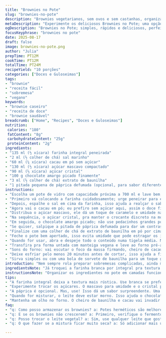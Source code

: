 ```yaml
---
title: "Brownies no Pote"
slug: "brownies-no-pote"
description: "Brownies vegetarianos, sem ovos e sem castanhas, organizados em camadas dentro de um pote de 700 ml. Uso farinha integral para textura mais rústica e açúcar mascavo para doçura leve. Substituí chocolate meio amargo por cacau em pó para intensificar o sabor e acrescentei uma pitada de páprica defumada para um toque surpreendente. Fácil de presentear, só fechar bem e adicionar uma etiqueta. Melhor evitar um pote muito grande pra não ficar pesado e difícil de misturar na hora do preparo. Mistura rápida, sem bagunça, e a quantidade rende cerca de 10 brownies pequenos, ideais para compartilhar. Ótimo para dias de preguiça quando bate aquela vontade de doce sem complicações."
metaDescription: "Experimente os deliciosos Brownies no Pote; uma opção prática e saborosa para suas sobremesas."
ogDescription: "Brownies no Pote; simples, rápidos e deliciosos, perfeitos para compartilhar."
focusKeyphrase: "brownies no pote"
date: 2025-08-17
draft: false
image: brownies-no-pote.png
author: "Julia"
prepTime: PT12M
cookTime: PT12M
totalTime: PT24M
recipeYield: "10 porções"
categories: ["Doces e Guloseimas"]
tags:
- "brownie"
- "receita fácil"
- "sobremesa"
- "vegano"
keywords:
- "brownie caseiro"
- "receita de doce"
- "brownie saudável"
breadcrumb: ["Home", "Recipes", "Doces e Guloseimas"]
nutrition: 
 calories: "180"
 fatContent: "8g"
 carbohydrateContent: "25g"
 proteinContent: "2g"
ingredients:
- "135 ml (½ xícara) farinha integral peneirada"
- "2 ml (½ colher de chá) sal marinho"
- "60 ml (¼ xícara) cacau em pó sem açúcar"
- "130 ml (½ xícara) açúcar mascavo compactado"
- "90 ml (⅓ xícara) açúcar cristal"
- "100 g chocolate amargo picado finamente"
- "3 ml (½ colher de chá) extrato de baunilha"
- "1 pitada pequena de páprica defumada (opcional, para sabor diferente)"
instructions:
- "Escolha um pote de vidro com capacidade próxima a 700 ml e lave bem, seque antes pra não criar umidade."
- "Primeiro vá colocando a farinha cuidadosamente; urge peneirar para evitar grumos e garantir camadas definidas."
- "Depois, espalhe o sal em cima da farinha, isso ajuda a realçar o sabor depois."
- "Agora vai o cacau em pó; eu prefiro sem açúcar aqui, assim o doce fica equilibrado com o açúcar depois."
- "Distribua o açúcar mascavo, ele dá um toque de caramelo e umidade na textura final."
- "Na sequência, o açúcar cristal, pra manter o crocante discreto na mordida."
- "Em seguida, o chocolate amargo picado; não use pedacinhos grandes porque dificulta misturar depois e não derrete bem."
- "Se quiser, salpique a pitada de páprica defumada para dar um contraste inesperado, acredite, combina bem."
- "Finalize com uma colher de chá de extrato de baunilha em pó por cima – isso vai intensificar o aroma no preparo concreto do brownie."
- "Feche o pote bem apertado, isso evita umidade que pode estragar os ingredientes secos e presta pra guardar sem cheiro."
- "Quando for usar, abra e despeje todo o conteúdo numa tigela média. Misture com 2 colheres de sopa generosas de óleo de coco quente e 200 ml de leite vegetal. Mexa rápido, a massa deve ficar lisa e homogênea."
- "Transfira pra forma untada com manteiga vegana e leve ao forno pré-aquecido (180 graus) por 12 a 15 minutos, até que superfície fique firme e a ponta de um palito saia com migalhas úmidas, nunca molhado."
- "Sons do forno: vai escutar o foco da massa firmando, cheiro de cacau e baunilha vai invadir a cozinha. Não confunda com cheiro de queimado – parado quando a crosta fica fosca."
- "Deixe esfriar pelo menos 20 minutos antes de cortar, isso ajuda a firmar o interior e evita que o brownie desmanche."
- "Sirva simples ou com uma bola de sorvete de baunilha para um toque gourmet."
introduction: "Nem sempre rola preparar sobremesas complicadas, ainda mais quando a cozinha virou zona de guerra pós-jantar. Foi testando receitas de brownies no pote que percebi o quanto uma composição simples pode salvar aquele fim de tarde. Usar ingredientes comuns, sem frescura, e colocar em camadas no pote não é só charmoso pra presentear, mas também dá uma mão na hora de preparar na pressa. E sabe o que notei? Trocando o cacau em pó por chocolate picado ou vice-versa a textura muda, tem que dosar direitinho. Também evitar ovos e castanhas deixa a receita acessível e sem chances de alergia, ótimo pra quem recebe visita. Com cada camada visível, fica fácil entender o que entra e como montar na ordem certa – isso faz toda a diferença na hora de misturar e assar. Pra mim, é o jeito mais prático e prazeiroso de fazer brownie caseiro sem muito blá-blá-blá."
ingredientsNote: "Já troquei a farinha branca por integral pra textura e sabor mais robusto – ficou mais rústico, porém nutritivo. Se não tiver farinha integral, pode usar toda branca, só cuidado pra não colocar demais e endurecer demais. O açúcar mascavo dá uma umidade incrível, mas às vezes uso só ele quando quero brownie mais macio. O chocolate amargo, em vez de cacau em pó, pode render uma textura mais ‘chocolateada’, mas aqui achei que dar aquele misto faz o sabor mais vibrante. A pitada de páprica defumada é minha maluquice recente, acentua o sabor sem ficar picante. O sal é indispensável pra quebrar a doçura, substitua por flor de sal se quiser um toque sofisticado. Vanilla é essencial; pode usar extrato ou essência, atenção à qualidade pra não dar aroma artificial."
instructionsNote: "Organizar os ingredientes no pote em camadas funciona porque evita que tudo vire uma bagunça e ajuda a visualizar os ingredientes, facilita até dar uma ajustada na dose se bater dúvida. Pote muito grande acaba deixando o conteúdo muito solto, difícil mexer depois; usei 700 ml porque rende uma boa quantidade e é fácil de mexer na tigela. A ordem das camadas importa pra você não misturar antes da hora – camadas secas primeiro, para depois adicionar os líquidos direto na receita na hora de misturar. Misture sempre rápido com líquidos morno para que o chocolate derreta e o óleo emulsione a massa, sem deixar gordura separada. A textura depois de assado é mais úmida, ligeiramente grudenta – sinal de brownie perfeito. Dica boa: não asse demais senão fica seco como bolo, bolo de brownie é quase que uma regra quebrada. Pra saber o ponto, ataque no palito – úmido, mas sem massa crua grudada."
tips:
- "A farinha integral deixa a textura mais rústica. Use branca se preferir. A diferença é nítida. Substituição fácil, mas ajuste a quantidade. Não pode pesar ou endurecer. Importante não deixar grumos na mistura. Peneiração realmente faz a diferença."
- "Experimente trocar os açúcares. O mascavo para umidade e o cristal para crocância. O chocolate amargo é imprescindível. Ajuste a quantidade de cacau pro gosto. Às vezes, dá pra abusar e colocar menos. Determine aquele equilíbrio na mistura."
- "A páprica é opcional. Mas, use! Isso dá um sabor surpreendente. Uma pitada pequena resolve. E se não tiver, posso jurar que a receita ainda fica boa. Outra dica; não se esqueça de usar o sal. É fundamental pra equilibrar a doçura."
- "Quando for misturar, o leite deve estar morno. Isso ajuda o chocolate a derreter. Olhe a textura, deve ficar lisa e brilhante. Não aceite menos que isso. O ponto dos brownies é crucial. Úmido, mas não melado. O palito pode ser seu guia."
- "Mantenha um olho no forno. O cheiro de baunilha e cacau vai invadir a cozinha. Isso significa que está quase lá. Não deixe secar demais. Um brownie perfeito deve ser úmido. Resista a tentação de abrir o forno antes dos 12 minutos."
faq:
- "q: Como posso armazenar os brownies? a: Potes herméticos são melhores. Isso mantém a umidade. Nota: embrulhar bem ajuda contra odores. O ideal é consumir em três dias. Não deixe exposto, resseca muito rápido."
- "q: E se os brownies não crescerem? a: Primeiro, verifique o fermento. Deve estar bom. A temperatura do forno também importa. Gerenciar a temperatura garante o crescimento. Outras possibilidades podem ser a mistura, mexer demais estraga."
- "q: Posso trocar o leite vegetal? a: Sim, use qualquer leite que gosta. Leite de amêndoas, aveia, ou mesmo soja. Todos funcionam. Mas cuidado, o sabor pode mudar um pouco. Testes são sempre aconselháveis."
- "q: O que fazer se a mistura ficar muito seca? a: Só adicionar mais um pouco de leite. Isso resolve rápido. Outra alternativa é, no início, muito chocolate, isso dá umidade natural. Não deixe que a farofada estrague a receita."

---
```

